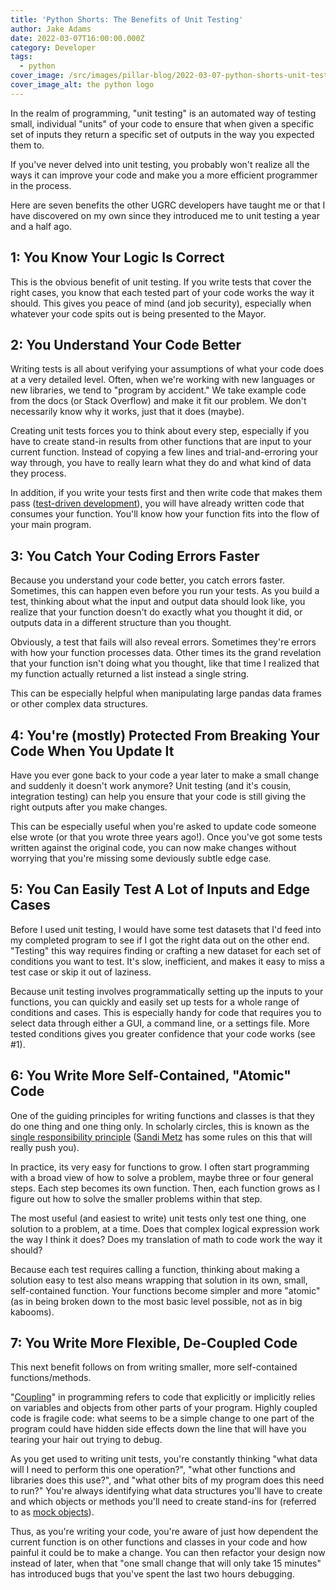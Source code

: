 ```yaml
---
title: 'Python Shorts: The Benefits of Unit Testing'
author: Jake Adams
date: 2022-03-07T16:00:00.000Z
category: Developer
tags:
  - python
cover_image: /src/images/pillar-blog/2022-03-07-python-shorts-unit-testing/python-logo.png
cover_image_alt: the python logo
---
```


In the realm of programming, "unit testing" is an automated way of testing small, individual "units" of your code to ensure that when given a specific set of inputs they return a specific set of outputs in the way you expected them to.

If you've never delved into unit testing, you probably won't realize all the ways it can improve your code and make you a more efficient programmer in the process.

Here are seven benefits the other UGRC developers have taught me or that I have discovered on my own since they introduced me to unit testing a year and a half ago.

## 1: You Know Your Logic Is Correct

This is the obvious benefit of unit testing. If you write tests that cover the right cases, you know that each tested part of your code works the way it should. This gives you peace of mind (and job security), especially when whatever your code spits out is being presented to the Mayor.

## 2: You Understand Your Code Better

Writing tests is all about verifying your assumptions of what your code does at a very detailed level. Often, when we're working with new languages or new libraries, we tend to "program by accident." We take example code from the docs (or Stack Overflow) and make it fit our problem. We don't necessarily know why it works, just that it does (maybe).

Creating unit tests forces you to think about every step, especially if you have to create stand-in results from other functions that are input to your current function. Instead of copying a few lines and trial-and-erroring your way through, you have to really learn what they do and what kind of data they process.

In addition, if you write your tests first and then write code that makes them pass ([test-driven development](https://en.wikipedia.org/wiki/Test-driven_development)), you will have already written code that consumes your function. You'll know how your function fits into the flow of your main program.

## 3: You Catch Your Coding Errors Faster

Because you understand your code better, you catch errors faster. Sometimes, this can happen even before you run your tests. As you build a test, thinking about what the input and output data should look like, you realize that your function doesn't do exactly what you thought it did, or outputs data in a different structure than you thought.

Obviously, a test that fails will also reveal errors. Sometimes they're errors with how your function processes data. Other times its the grand revelation that your function isn't doing what you thought, like that time I realized that my function actually returned a list instead a single string.

This can be especially helpful when manipulating large pandas data frames or other complex data structures.

## 4: You're (mostly) Protected From Breaking Your Code When You Update It

Have you ever gone back to your code a year later to make a small change and suddenly it doesn't work anymore? Unit testing (and it's cousin, integration testing) can help you ensure that your code is still giving the right outputs after you make changes.

This can be especially useful when you're asked to update code someone else wrote (or that you wrote three years ago!). Once you've got some tests written against the original code, you can now make changes without worrying that you're missing some deviously subtle edge case.

## 5: You Can Easily Test A Lot of Inputs and Edge Cases

Before I used unit testing, I would have some test datasets that I'd feed into my completed program to see if I got the right data out on the other end. "Testing" this way requires finding or crafting a new dataset for each set of conditions you want to test. It's slow, inefficient, and makes it easy to miss a test case or skip it out of laziness.

Because unit testing involves programmatically setting up the inputs to your functions, you can quickly and easily set up tests for a whole range of conditions and cases. This is especially handy for code that requires you to select data through either a GUI, a command line, or a settings file. More tested conditions gives you greater confidence that your code works (see #1).

## 6: You Write More Self-Contained, "Atomic" Code

One of the guiding principles for writing functions and classes is that they do one thing and one thing only. In scholarly circles, this is known as the [single responsibility principle](https://en.wikipedia.org/wiki/Single-responsibility_principle) ([Sandi Metz](https://youtu.be/npOGOmkxuio?t=478) has some rules on this that will really push you).

In practice, its very easy for functions to grow. I often start programming with a broad view of how to solve a problem, maybe three or four general steps. Each step becomes its own function. Then, each function grows as I figure out how to solve the smaller problems within that step.

The most useful (and easiest to write) unit tests only test one thing, one solution to a problem, at a time. Does that complex logical expression work the way I think it does? Does my translation of math to code work the way it should?

Because each test requires calling a function, thinking about making a solution easy to test also means wrapping that solution in its own, small, self-contained function. Your functions become simpler and more "atomic" (as in being broken down to the most basic level possible, not as in big kabooms).

## 7: You Write More Flexible, De-Coupled Code

This next benefit follows on from writing smaller, more self-contained functions/methods.

"[Coupling](<https://en.wikipedia.org/wiki/Coupling_(computer_programming)>)" in programming refers to code that explicitly or implicitly relies on variables and objects from other parts of your program. Highly coupled code is fragile code: what seems to be a simple change to one part of the program could have hidden side effects down the line that will have you tearing your hair out trying to debug.

As you get used to writing unit tests, you're constantly thinking "what data will I need to perform this one operation?", "what other functions and libraries does this use?", and "what other bits of my program does this need to run?" You're always identifying what data structures you'll have to create and which objects or methods you'll need to create stand-ins for (referred to as [mock objects](https://en.wikipedia.org/wiki/Mock_object)).

Thus, as you're writing your code, you're aware of just how dependent the current function is on other functions and classes in your code and how painful it could be to make a change. You can then refactor your design now instead of later, when that "one small change that will only take 15 minutes" has introduced bugs that you've spent the last two hours debugging.

